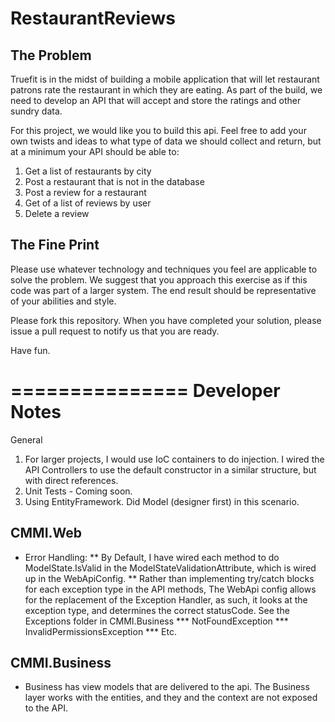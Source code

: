 RestaurantReviews
=================

The Problem
---------------
Truefit is in the midst of building a mobile application that will let restaurant patrons rate the restaurant in which they are eating. As part of the build, we need to develop an API that will accept and store the ratings and other sundry data. 

For this project, we would like you to build this api. Feel free to add your own twists and ideas to what type of data we should collect and return, but at a minimum your API should be able to:

1. Get a list of restaurants by city
2. Post a restaurant that is not in the database
3. Post a review for a restaurant
4. Get of a list of reviews by user
5. Delete a review

The Fine Print
---------------
Please use whatever technology and techniques you feel are applicable to solve the problem. We suggest that you approach this exercise as if this code was part of a larger system. The end result should be representative of your abilities and style.

Please fork this repository. When you have completed your solution, please issue a pull request to notify us that you are ready.

Have fun.

===============
Developer Notes
===============

General
1. For larger projects, I would use IoC containers to do injection.  I wired the API Controllers to use the default constructor in a similar structure, but with direct references.
2. Unit Tests - Coming soon.
3. Using EntityFramework.  Did Model (designer first) in this scenario.

CMMI.Web
---------------
* Error Handling: 
** By Default, I have wired each method to do ModelState.IsValid in the ModelStateValidationAttribute, which is wired up in the WebApiConfig.
** Rather than implementing try/catch blocks for each exception type in the API methods, The WebApi config allows for the replacement of the Exception Handler, as such, it looks at the exception type, and determines the correct statusCode.  See the Exceptions folder in CMMI.Business
*** NotFoundException
*** InvalidPermissionsException
*** Etc.

CMMI.Business
---------------
* Business has view models that are delivered to the api.  The Business layer works with the entities, and they and the context are not exposed to the API. 
